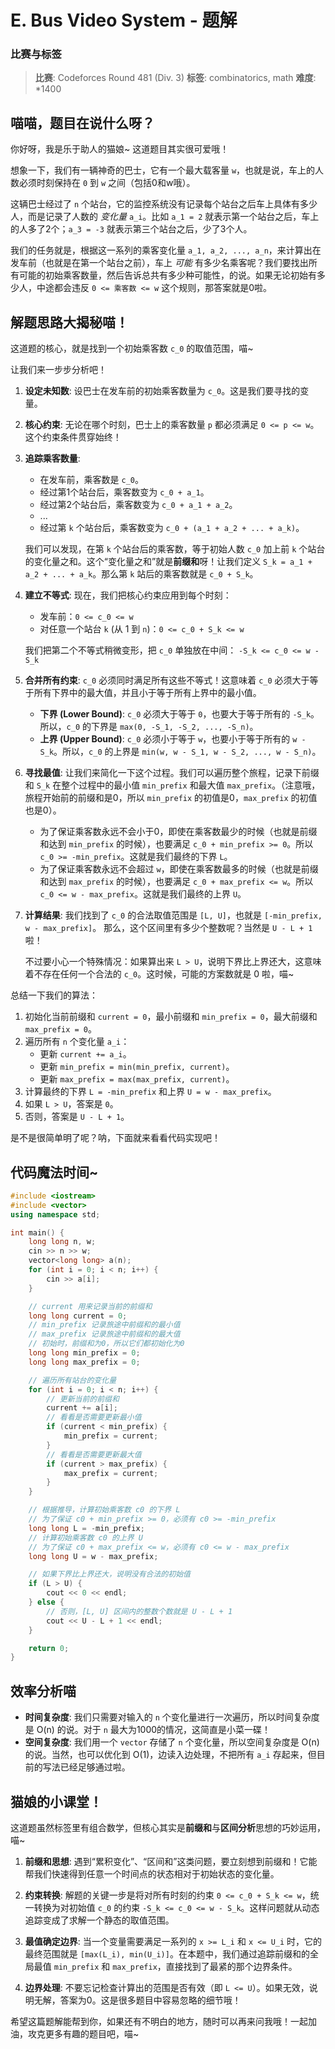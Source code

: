 # E. Bus Video System - 题解

### 比赛与标签
> **比赛**: Codeforces Round 481 (Div. 3)
> **标签**: combinatorics, math
> **难度**: *1400

## 喵喵，题目在说什么呀？
你好呀，我是乐于助人的猫娘~ 这道题目其实很可爱哦！

想象一下，我们有一辆神奇的巴士，它有一个最大载客量 `w`，也就是说，车上的人数必须时刻保持在 `0` 到 `w` 之间（包括0和w哦）。

这辆巴士经过了 `n` 个站台，它的监控系统没有记录每个站台之后车上具体有多少人，而是记录了人数的 *变化量* `a_i`。比如 `a_1 = 2` 就表示第一个站台之后，车上的人多了2个；`a_3 = -3` 就表示第三个站台之后，少了3个人。

我们的任务就是，根据这一系列的乘客变化量 `a_1, a_2, ..., a_n`，来计算出在发车前（也就是在第一个站台之前），车上 *可能* 有多少名乘客呢？我们要找出所有可能的初始乘客数量，然后告诉总共有多少种可能性，的说。如果无论初始有多少人，中途都会违反 `0 <= 乘客数 <= w` 这个规则，那答案就是0啦。

## 解题思路大揭秘喵！
这道题的核心，就是找到一个初始乘客数 `c_0` 的取值范围，喵~

让我们来一步步分析吧！

1.  **设定未知数**: 设巴士在发车前的初始乘客数量为 `c_0`。这是我们要寻找的变量。

2.  **核心约束**: 无论在哪个时刻，巴士上的乘客数量 `p` 都必须满足 `0 <= p <= w`。这个约束条件贯穿始终！

3.  **追踪乘客数量**:
    *   在发车前，乘客数是 `c_0`。
    *   经过第1个站台后，乘客数变为 `c_0 + a_1`。
    *   经过第2个站台后，乘客数变为 `c_0 + a_1 + a_2`。
    *   ...
    *   经过第 `k` 个站台后，乘客数变为 `c_0 + (a_1 + a_2 + ... + a_k)`。

    我们可以发现，在第 `k` 个站台后的乘客数，等于初始人数 `c_0` 加上前 `k` 个站台的变化量之和。这个“变化量之和”就是**前缀和**呀！让我们定义 `S_k = a_1 + a_2 + ... + a_k`。那么第 `k` 站后的乘客数就是 `c_0 + S_k`。

4.  **建立不等式**: 现在，我们把核心约束应用到每个时刻：
    *   发车前：`0 <= c_0 <= w`
    *   对任意一个站台 `k` (从 1 到 `n`)：`0 <= c_0 + S_k <= w`

    我们把第二个不等式稍微变形，把 `c_0` 单独放在中间：
    ` -S_k <= c_0 <= w - S_k `

5.  **合并所有约束**: `c_0` 必须同时满足所有这些不等式！这意味着 `c_0` 必须大于等于所有下界中的最大值，并且小于等于所有上界中的最小值。

    *   **下界 (Lower Bound)**: `c_0` 必须大于等于 `0`，也要大于等于所有的 `-S_k`。所以，`c_0` 的下界是 `max(0, -S_1, -S_2, ..., -S_n)`。
    *   **上界 (Upper Bound)**: `c_0` 必须小于等于 `w`，也要小于等于所有的 `w - S_k`。所以，`c_0` 的上界是 `min(w, w - S_1, w - S_2, ..., w - S_n)`。

6.  **寻找最值**:
    让我们来简化一下这个过程。我们可以遍历整个旅程，记录下前缀和 `S_k` 在整个过程中的最小值 `min_prefix` 和最大值 `max_prefix`。（注意哦，旅程开始前的前缀和是0，所以 `min_prefix` 的初值是0，`max_prefix` 的初值也是0）。

    *   为了保证乘客数永远不会小于0，即使在乘客数最少的时候（也就是前缀和达到 `min_prefix` 的时候），也要满足 `c_0 + min_prefix >= 0`。所以 `c_0 >= -min_prefix`。这就是我们最终的下界 `L`。
    *   为了保证乘客数永远不会超过 `w`，即使在乘客数最多的时候（也就是前缀和达到 `max_prefix` 的时候），也要满足 `c_0 + max_prefix <= w`。所以 `c_0 <= w - max_prefix`。这就是我们最终的上界 `U`。

7.  **计算结果**:
    我们找到了 `c_0` 的合法取值范围是 `[L, U]`，也就是 `[-min_prefix, w - max_prefix]`。
    那么，这个区间里有多少个整数呢？当然是 `U - L + 1` 啦！

    不过要小心一个特殊情况：如果算出来 `L > U`，说明下界比上界还大，这意味着不存在任何一个合法的 `c_0`。这时候，可能的方案数就是 0 啦，喵~

总结一下我们的算法：
1.  初始化当前前缀和 `current = 0`，最小前缀和 `min_prefix = 0`，最大前缀和 `max_prefix = 0`。
2.  遍历所有 `n` 个变化量 `a_i`：
    *   更新 `current += a_i`。
    *   更新 `min_prefix = min(min_prefix, current)`。
    *   更新 `max_prefix = max(max_prefix, current)`。
3.  计算最终的下界 `L = -min_prefix` 和上界 `U = w - max_prefix`。
4.  如果 `L > U`，答案是 `0`。
5.  否则，答案是 `U - L + 1`。

是不是很简单明了呢？呐，下面就来看看代码实现吧！

## 代码魔法时间~
```cpp
#include <iostream>
#include <vector>
using namespace std;

int main() {
    long long n, w;
    cin >> n >> w;
    vector<long long> a(n);
    for (int i = 0; i < n; i++) {
        cin >> a[i];
    }

    // current 用来记录当前的前缀和
    long long current = 0;
    // min_prefix 记录旅途中前缀和的最小值
    // max_prefix 记录旅途中前缀和的最大值
    // 初始时，前缀和为0，所以它们都初始化为0
    long long min_prefix = 0;
    long long max_prefix = 0;

    // 遍历所有站台的变化量
    for (int i = 0; i < n; i++) {
        // 更新当前的前缀和
        current += a[i];
        // 看看是否需要更新最小值
        if (current < min_prefix) {
            min_prefix = current;
        }
        // 看看是否需要更新最大值
        if (current > max_prefix) {
            max_prefix = current;
        }
    }

    // 根据推导，计算初始乘客数 c0 的下界 L
    // 为了保证 c0 + min_prefix >= 0，必须有 c0 >= -min_prefix
    long long L = -min_prefix;
    // 计算初始乘客数 c0 的上界 U
    // 为了保证 c0 + max_prefix <= w，必须有 c0 <= w - max_prefix
    long long U = w - max_prefix;

    // 如果下界比上界还大，说明没有合法的初始值
    if (L > U) {
        cout << 0 << endl;
    } else {
        // 否则，[L, U] 区间内的整数个数就是 U - L + 1
        cout << U - L + 1 << endl;
    }

    return 0;
}
```

## 效率分析喵
- **时间复杂度**: 我们只需要对输入的 `n` 个变化量进行一次遍历，所以时间复杂度是 O(n) 的说。对于 `n` 最大为1000的情况，这简直是小菜一碟！
- **空间复杂度**: 我们用一个 `vector` 存储了 `n` 个变化量，所以空间复杂度是 O(n) 的说。当然，也可以优化到 O(1)，边读入边处理，不把所有 `a_i` 存起来，但目前的写法已经足够通过啦。

## 猫娘的小课堂！
这道题虽然标签里有组合数学，但核心其实是**前缀和**与**区间分析**思想的巧妙运用，喵~

1.  **前缀和思想**: 遇到“累积变化”、“区间和”这类问题，要立刻想到前缀和！它能帮我们快速得到任意一个时间点的状态相对于初始状态的变化量。

2.  **约束转换**: 解题的关键一步是将对所有时刻的约束 `0 <= c_0 + S_k <= w`，统一转换为对初始值 `c_0` 的约束 `-S_k <= c_0 <= w - S_k`。这样问题就从动态追踪变成了求解一个静态的取值范围。

3.  **最值确定边界**: 当一个变量需要满足一系列的 `x >= L_i` 和 `x <= U_i` 时，它的最终范围就是 `[max(L_i), min(U_i)]`。在本题中，我们通过追踪前缀和的全局最值 `min_prefix` 和 `max_prefix`，直接找到了最紧的那个边界条件。

4.  **边界处理**: 不要忘记检查计算出的范围是否有效（即 `L <= U`）。如果无效，说明无解，答案为0。这是很多题目中容易忽略的细节哦！

希望这篇题解能帮到你，如果还有不明白的地方，随时可以再来问我哦！一起加油，攻克更多有趣的题目吧，喵~